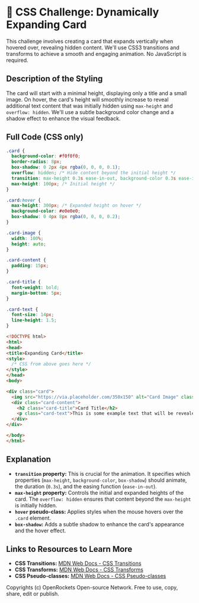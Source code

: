 # 🐞 CSS Challenge:  Dynamically Expanding Card


This challenge involves creating a card that expands vertically when hovered over, revealing hidden content. We'll use CSS3 transitions and transforms to achieve a smooth and engaging animation.  No JavaScript is required.


## Description of the Styling

The card will start with a minimal height, displaying only a title and a small image. On hover, the card's height will smoothly increase to reveal additional text content that was initially hidden using `max-height` and `overflow: hidden`. We'll use a subtle background color change and a shadow effect to enhance the visual feedback.


## Full Code (CSS only)


```css
.card {
  background-color: #f0f0f0;
  border-radius: 8px;
  box-shadow: 0 2px 4px rgba(0, 0, 0, 0.1);
  overflow: hidden; /* Hide content beyond the initial height */
  transition: max-height 0.3s ease-in-out, background-color 0.3s ease-in-out, box-shadow 0.3s ease-in-out; /* Smooth transitions */
  max-height: 100px; /* Initial height */
}

.card:hover {
  max-height: 300px; /* Expanded height on hover */
  background-color: #e0e0e0;
  box-shadow: 0 4px 8px rgba(0, 0, 0, 0.2);
}

.card-image {
  width: 100%;
  height: auto;
}

.card-content {
  padding: 15px;
}

.card-title {
  font-weight: bold;
  margin-bottom: 5px;
}

.card-text {
  font-size: 14px;
  line-height: 1.5;
}
```

```html
<!DOCTYPE html>
<html>
<head>
<title>Expanding Card</title>
<style>
  /* CSS from above goes here */
</style>
</head>
<body>

<div class="card">
  <img src="https://via.placeholder.com/350x150" alt="Card Image" class="card-image">
  <div class="card-content">
    <h2 class="card-title">Card Title</h2>
    <p class="card-text">This is some example text that will be revealed when you hover over the card.  It's hidden initially to create the expanding effect.  You can add more content here as needed.</p>
  </div>
</div>

</body>
</html>
```



## Explanation

* **`transition` property:** This is crucial for the animation. It specifies which properties (`max-height`, `background-color`, `box-shadow`) should animate, the duration (`0.3s`), and the easing function (`ease-in-out`).
* **`max-height` property:** Controls the initial and expanded heights of the card. The `overflow: hidden` ensures that content beyond the `max-height` is initially hidden.
* **`hover` pseudo-class:**  Applies styles when the mouse hovers over the `.card` element.
* **`box-shadow`:**  Adds a subtle shadow to enhance the card's appearance and the hover effect.


## Links to Resources to Learn More

* **CSS Transitions:** [MDN Web Docs - CSS Transitions](https://developer.mozilla.org/en-US/docs/Web/CSS/transition)
* **CSS Transforms:** [MDN Web Docs - CSS Transforms](https://developer.mozilla.org/en-US/docs/Web/CSS/transform)
* **CSS Pseudo-classes:** [MDN Web Docs - CSS Pseudo-classes](https://developer.mozilla.org/en-US/docs/Web/CSS/Pseudo-classes)


Copyrights (c) OpenRockets Open-source Network. Free to use, copy, share, edit or publish.

